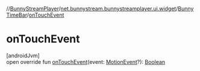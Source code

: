 //[BunnyStreamPlayer](../../../index.md)/[net.bunnystream.bunnystreamplayer.ui.widget](../index.md)/[BunnyTimeBar](index.md)/[onTouchEvent](on-touch-event.md)

# onTouchEvent

[androidJvm]\
open override fun [onTouchEvent](on-touch-event.md)(event: [MotionEvent](https://developer.android.com/reference/kotlin/android/view/MotionEvent.html)?): [Boolean](https://kotlinlang.org/api/latest/jvm/stdlib/kotlin-stdlib/kotlin/-boolean/index.html)
